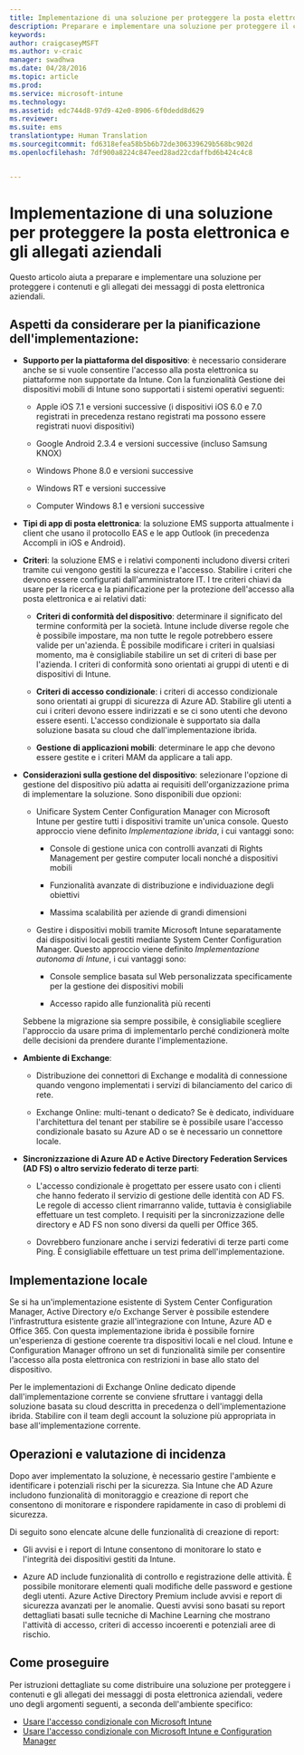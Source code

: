 ```yaml
---
title: Implementazione di una soluzione per proteggere la posta elettronica e gli allegati aziendali
description: Preparare e implementare una soluzione per proteggere il contenuto dei messaggi di posta elettronica e gli allegati aziendali.
keywords: 
author: craigcaseyMSFT
ms.author: v-craic
manager: swadhwa
ms.date: 04/28/2016
ms.topic: article
ms.prod: 
ms.service: microsoft-intune
ms.technology: 
ms.assetid: edc744d8-97d9-42e0-8906-6f0dedd8d629
ms.reviewer: 
ms.suite: ems
translationtype: Human Translation
ms.sourcegitcommit: fd6318efea58b5b6b72de306339629b568bc902d
ms.openlocfilehash: 7df900a8224c847eed28ad22cdaffbd6b424c4c8


---
```


# Implementazione di una soluzione per proteggere la posta elettronica e gli allegati aziendali
Questo articolo aiuta a preparare e implementare una soluzione per proteggere i contenuti e gli allegati dei messaggi di posta elettronica aziendali.

## Aspetti da considerare per la pianificazione dell'implementazione:

-   **Supporto per la piattaforma del dispositivo**: è necessario considerare anche se si vuole consentire l'accesso alla posta elettronica su piattaforme non supportate da Intune. Con la funzionalità Gestione dei dispositivi mobili di Intune sono supportati i sistemi operativi seguenti:

    -   Apple iOS 7.1 e versioni successive (i dispositivi iOS 6.0 e 7.0 registrati in precedenza restano registrati ma possono essere registrati nuovi dispositivi)

    -   Google Android 2.3.4 e versioni successive (incluso Samsung KNOX)

    -   Windows Phone 8.0 e versioni successive

    -   Windows RT e versioni successive

    -   Computer Windows 8.1 e versioni successive

-   **Tipi di app di posta elettronica**: la soluzione EMS supporta attualmente i client che usano il protocollo EAS e le app Outlook (in precedenza Accompli in iOS e Android).

-   **Criteri**: la soluzione EMS e i relativi componenti includono diversi criteri tramite cui vengono gestiti la sicurezza e l'accesso. Stabilire i criteri che devono essere configurati dall'amministratore IT. I tre criteri chiavi da usare per la ricerca e la pianificazione per la protezione dell'accesso alla posta elettronica e ai relativi dati:

    -   **Criteri di conformità del dispositivo**: determinare il significato del termine conformità per la società. Intune include diverse regole che è possibile impostare, ma non tutte le regole potrebbero essere valide per un'azienda. È possibile modificare i criteri in qualsiasi momento, ma è consigliabile stabilire un set di criteri di base per l'azienda. I criteri di conformità sono orientati ai gruppi di utenti e di dispositivi di Intune.

    -   **Criteri di accesso condizionale**: i criteri di accesso condizionale sono orientati ai gruppi di sicurezza di Azure AD. Stabilire gli utenti a cui i criteri devono essere indirizzati e se ci sono utenti che devono essere esenti. L'accesso condizionale è supportato sia dalla soluzione basata su cloud che dall'implementazione ibrida.

    -   **Gestione di applicazioni mobili**: determinare le app che devono essere gestite e i criteri MAM da applicare a tali app.

-   **Considerazioni sulla gestione del dispositivo**: selezionare l'opzione di gestione del dispositivo più adatta ai requisiti dell'organizzazione prima di implementare la soluzione. Sono disponibili due opzioni:

    -   Unificare System Center Configuration Manager con Microsoft Intune per gestire tutti i dispositivi tramite un'unica console. Questo approccio viene definito *Implementazione ibrida*, i cui vantaggi sono:

        -   Console di gestione unica con controlli avanzati di Rights Management per gestire computer locali nonché a dispositivi mobili

        -   Funzionalità avanzate di distribuzione e individuazione degli obiettivi

        -   Massima scalabilità per aziende di grandi dimensioni

    -   Gestire i dispositivi mobili tramite Microsoft Intune separatamente dai dispositivi locali gestiti mediante System Center Configuration Manager. Questo approccio viene definito *Implementazione autonoma di Intune*, i cui vantaggi sono:

        -   Console semplice basata sul Web personalizzata specificamente per la gestione dei dispositivi mobili

        -   Accesso rapido alle funzionalità più recenti

    Sebbene la migrazione sia sempre possibile, è consigliabile scegliere l'approccio da usare prima di implementarlo perché condizionerà molte delle decisioni da prendere durante l'implementazione.

-   **Ambiente di Exchange**:

    -   Distribuzione dei connettori di Exchange e modalità di connessione quando vengono implementati i servizi di bilanciamento del carico di rete.

    -   Exchange Online: multi-tenant o dedicato? Se è dedicato, individuare l'architettura del tenant per stabilire se è possibile usare l'accesso condizionale basato su Azure AD o se è necessario un connettore locale.

-   **Sincronizzazione di Azure AD e Active Directory Federation Services (AD FS) o altro servizio federato di terze parti**:

    -   L'accesso condizionale è progettato per essere usato con i clienti che hanno federato il servizio di gestione delle identità con AD FS. Le regole di accesso client rimarranno valide, tuttavia è consigliabile effettuare un test completo. I requisiti per la sincronizzazione delle directory e AD FS non sono diversi da quelli per Office 365.

    -   Dovrebbero funzionare anche i servizi federativi di terze parti come Ping. È consigliabile effettuare un test prima dell'implementazione.

## Implementazione locale
Se si ha un'implementazione esistente di System Center Configuration Manager, Active Directory e/o Exchange Server è possibile estendere l'infrastruttura esistente grazie all'integrazione con Intune, Azure AD e Office 365. Con questa implementazione ibrida è possibile fornire un'esperienza di gestione coerente tra dispositivi locali e nel cloud. Intune e Configuration Manager offrono un set di funzionalità simile per consentire l'accesso alla posta elettronica con restrizioni in base allo stato del dispositivo.

Per le implementazioni di Exchange Online dedicato dipende dall'implementazione corrente se conviene sfruttare i vantaggi della soluzione basata su cloud descritta in precedenza o dell'implementazione ibrida. Stabilire con il team degli account la soluzione più appropriata in base all'implementazione corrente.

## Operazioni e valutazione di incidenza
Dopo aver implementato la soluzione, è necessario gestire l'ambiente e identificare i potenziali rischi per la sicurezza. Sia Intune che AD Azure includono funzionalità di monitoraggio e creazione di report che consentono di monitorare e rispondere rapidamente in caso di problemi di sicurezza.

Di seguito sono elencate alcune delle funzionalità di creazione di report:

-   Gli avvisi e i report di Intune consentono di monitorare lo stato e l'integrità dei dispositivi gestiti da Intune.

-   Azure AD include funzionalità di controllo e registrazione delle attività. È possibile monitorare elementi quali modifiche delle password e gestione degli utenti. Azure Active Directory Premium include avvisi e report di sicurezza avanzati per le anomalie. Questi avvisi sono basati su report dettagliati basati sulle tecniche di Machine Learning che mostrano l'attività di accesso, criteri di accesso incoerenti e potenziali aree di rischio.

## Come proseguire
Per istruzioni dettagliate su come distribuire una soluzione per proteggere i contenuti e gli allegati dei messaggi di posta elettronica aziendali, vedere uno degli argomenti seguenti, a seconda dell'ambiente specifico:

- [Usare l'accesso condizionale con Microsoft Intune](conditional-access-intune.md)
- [Usare l'accesso condizionale con Microsoft Intune e Configuration Manager](conditional-access-intune-configmgr.md)



<!--HONumber=Nov16_HO2-->



